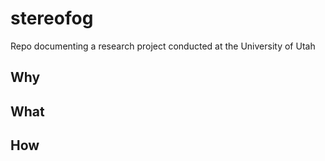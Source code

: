 # stereofog
Repo documenting a research project conducted at the University of Utah

## Why

## What

## How
